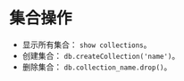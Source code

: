 # 集合操作

- 显示所有集合：
    `show collections`。
- 创建集合：
    `db.createCollection('name')`。
- 删除集合：
    `db.collection_name.drop()`。
